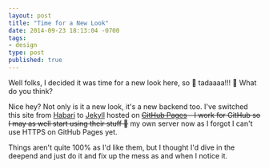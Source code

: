 ```yaml
---
layout: post
title: "Time for a New Look"
date: 2014-09-23 18:13:04 -0700
tags:
- design
type: post
published: true
---
```


Well folks, I decided it was time for a new look here, so 🎉 tadaaaa!!! 🎉 What do you think?

Nice hey?  Not only is it a new look, it's a new backend too. I've switched this site from [Habari](http://habariproject.org/en/) to [Jekyll](http://jekyllrb.com/) hosted on <del>[GitHub Pages](https://pages.github.com/) - I work for GitHub so I may as well start using their stuff 🙂</del> my own server now as I forgot I can't use HTTPS on GitHub Pages yet.

Things aren't quite 100% as I'd like them, but I thought I'd dive in the deepend and just do it and fix up the mess as and when I notice it.
